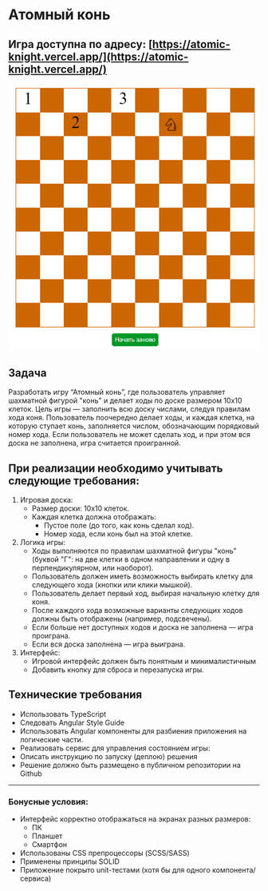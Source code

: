 # Атомный конь

Игра доступна по адресу: [https://atomic-knight.vercel.app/](https://atomic-knight.vercel.app/)
-

![](https://raw.githubusercontent.com/notafavor/test-cases/refs/heads/main/case_3.png)
## Задача
Разработать игру “Атомный конь”, где пользователь управляет шахматной фигурой "конь" и делает ходы по доске размером 10x10 клеток. Цель игры — заполнить всю доску числами, следуя правилам хода коня. Пользователь поочередно делает ходы, и каждая клетка, на которую ступает конь, заполняется числом, обозначающим порядковый номер хода. Если пользователь не может сделать ход, и при этом вся доска не заполнена, игра считается проигранной. 

## При реализации необходимо учитывать следующие требования:
1. Игровая доска:
    - Размер доски: 10x10 клеток.
    - Каждая клетка должна отображать:
        - Пустое поле (до того, как конь сделал ход).
        - Номер хода, если конь был на этой клетке.
2. Логика игры:
    - Ходы выполняются по правилам шахматной фигуры "конь" (буквой "Г": на две клетки в одном направлении и одну в перпендикулярном, или наоборот).
    - Пользователь должен иметь возможность выбирать клетку для следующего хода (кнопки или клики мышкой).
    - Пользователь делает первый ход, выбирая начальную клетку для коня.
    - После каждого хода возможные варианты следующих ходов должны быть отображены (например, подсвечены).
    - Если больше нет доступных ходов и доска не заполнена — игра проиграна.
    - Если вся доска заполнена — игра выиграна.
3. Интерфейс:
    - Игровой интерфейс должен быть понятным и минималистичным
    - Добавить кнопку для сброса и перезапуска игры.
## Технические требования
- Использовать TypeScript
- Следовать Angular Style Guide
- Использовать Angular компоненты для разбиения приложения на логические части.
- Реализовать сервис для управления состоянием игры:
- Описать инструкцию по запуску (деплою) решения
- Решение должно быть размещено в публичном репозитории на Github
---
### Бонусные условия:
- Интерфейс корректно отображаться на экранах разных размеров:
    - ПК
    - Планшет
    - Смартфон
- Использованы CSS препроцессоры (SCSS/SASS)
- Применены принципы SOLID
- Приложение покрыто unit-тестами (хотя бы для одного компонента/сервиса)
